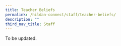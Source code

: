 ```yaml
---
title: Teacher Beliefs
permalink: /hildan-connect/staff/teacher-beliefs/
description: ""
third_nav_title: Staff
---
```

To be updated. 